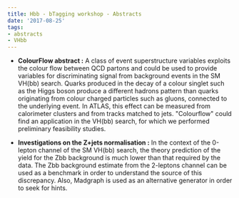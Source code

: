 ```yaml
---
title: Hbb - bTagging workshop - Abstracts
date: '2017-08-25'
tags:
- abstracts
- VHbb
---
```

* **ColourFlow abstract :**
A class of event superstructure variables exploits the colour flow between QCD partons and could be used to provide variables for discriminating signal from background events in the SM VH(bb) search. Quarks produced in the decay of a colour singlet such as the Higgs boson produce a different hadrons pattern than quarks originating from colour charged particles such as gluons, connected to the underlying event. In ATLAS, this effect can be measured from calorimeter clusters and from tracks matched to jets. "Colourflow" could find an application in the VH(bb) search, for which we performed preliminary feasibility studies.

* **Investigations on the Z+jets normalisation :**
In the context of the  0-lepton channel of the SM VH(bb) search, the theory prediction of the yield for the Zbb background is much lower than that required by the data. The Zbb background estimate from the 2-leptons channel can be used as a benchmark in order to understand the source of this discrepancy. Also, Madgraph is used as an alternative generator in order to seek for hints.

